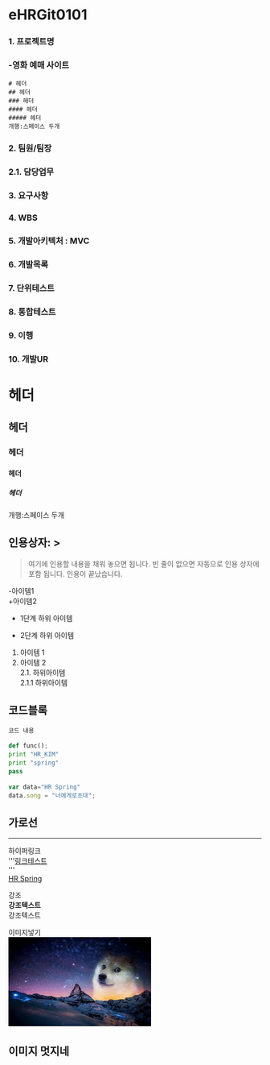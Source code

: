 # eHRGit0101
### 1. 프로젝트명
###  -영화 예매 사이트  
    # 헤더
    ## 헤더
    ### 헤더
    #### 헤더
    ##### 헤더
    개행:스페이스 두개  
### 2. 팀원/팀장  
###   
### 2.1. 담당업무  
###   
### 3. 요구사항  
###   
### 4. WBS  
### 
### 5. 개발아키텍처 : MVC  
###   
### 6. 개발목록  
###   
### 7. 단위테스트  
###   
### 8. 통합테스트  
###   
### 9. 이행  
###   
### 10. 개발UR  


# 헤더
## 헤더
### 헤더
#### 헤더
##### 헤더
개행:스페이스 두개    

## 인용상자: >
>여기에  인용할 내용을 채워 놓으면 됩니다.
빈 줄이 없으면 자동으로 인용 상자에 포함 됩니다.
인용이 끝났습니다.


-아이템1  
+아이템2  
  - 1단계 하위 아이템  
  * 2단계 하위 아이템  
1. 아이템 1  
2. 아이템 2  
    2.1. 하위아이템  
        2.1.1 하위아이템  

## 코드블록
``` 프로그래밍 언어이름
코드 내용
```

```python
def func();
print "HR_KIM"
print "spring"
pass
```

```javascript
var data="HR Spring"
data.song = "너에게로초대";
```



가로선
---  
***  
하이퍼링크  
'''[링크테스트](URL "설명")  
'''  
[HR Spring](http://cafe.naver.com/kndjang "SIST 강북 스프링")  

강조  
__강조텍스트__  
강조텍스트  
  
이미지넣기  
![튤립](https://github.com/WoohyunLim815/eHRGit0101/blob/master/eHRGit0101/src/images.jpg "이미지설명")


## 이미지 멋지네


